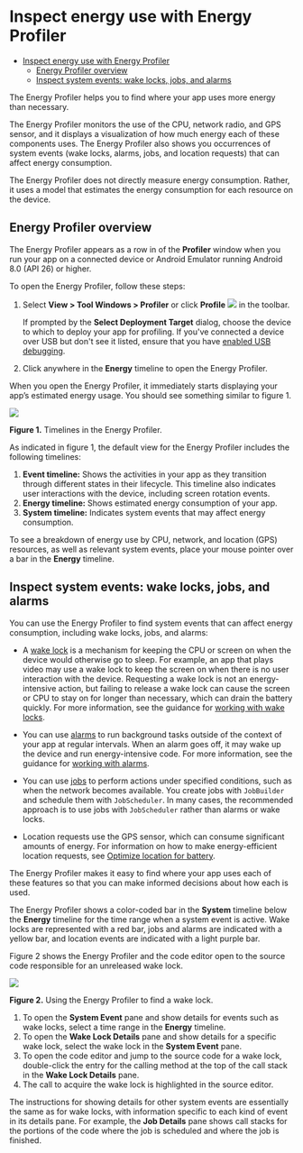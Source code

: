 # Inspect energy use with Energy Profiler

- [Inspect energy use with Energy Profiler](#inspect-energy-use-with-energy-profiler)
  - [Energy Profiler overview](#energy-profiler-overview)
  - [Inspect system events: wake locks, jobs, and alarms](#inspect-system-events-wake-locks-jobs-and-alarms)

The Energy Profiler helps you to find where your app uses more energy than necessary.

The Energy Profiler monitors the use of the CPU, network radio, and GPS sensor, and it displays a visualization of how much energy each of these components uses. The Energy Profiler also shows you occurrences of system events (wake locks, alarms, jobs, and location requests) that can affect energy consumption.

The Energy Profiler does not directly measure energy consumption. Rather, it uses a model that estimates the energy consumption for each resource on the device.

## Energy Profiler overview

The Energy Profiler appears as a row in of the **Profiler** window when you run your app on a connected device or Android Emulator running Android 8.0 (API 26) or higher.

To open the Energy Profiler, follow these steps:

1.  Select **View > Tool Windows > Profiler** or click **Profile** ![](https://developer.android.com/studio/images/buttons/toolbar-android-profiler.png) in the toolbar.

    If prompted by the **Select Deployment Target** dialog, choose the device to which to deploy your app for profiling. If you've connected a device over USB but don't see it listed, ensure that you have [enabled USB debugging](https://developer.android.com/studio/debug/dev-options#enable).

2.  Click anywhere in the **Energy** timeline to open the Energy Profiler.

When you open the Energy Profiler, it immediately starts displaying your app’s estimated energy usage. You should see something similar to figure 1.

![](https://developer.android.com/studio/images/profile/energy-profiler-L1_2x.png)

**Figure 1.** Timelines in the Energy Profiler.

As indicated in figure 1, the default view for the Energy Profiler includes the following timelines:

1.  **Event timeline:** Shows the activities in your app as they transition through different states in their lifecycle. This timeline also indicates user interactions with the device, including screen rotation events.
2.  **Energy timeline:** Shows estimated energy consumption of your app.
3.  **System timeline:** Indicates system events that may affect energy consumption.

To see a breakdown of energy use by CPU, network, and location (GPS) resources, as well as relevant system events, place your mouse pointer over a bar in the **Energy** timeline.

## Inspect system events: wake locks, jobs, and alarms

You can use the Energy Profiler to find system events that can affect energy consumption, including wake locks, jobs, and alarms:

*   A [wake lock](https://developer.android.com/training/scheduling/wakelock) is a mechanism for keeping the CPU or screen on when the device would otherwise go to sleep. For example, an app that plays video may use a wake lock to keep the screen on when there is no user interaction with the device. Requesting a wake lock is not an energy\-intensive action, but failing to release a wake lock can cause the screen or CPU to stay on for longer than necessary, which can drain the battery quickly. For more information, see the guidance for [working with wake locks](https://developer.android.com/topic/performance/vitals/wakelock).

*   You can use [alarms](https://developer.android.com/training/scheduling/alarms) to run background tasks outside of the context of your app at regular intervals. When an alarm goes off, it may wake up the device and run energy\-intensive code. For more information, see the guidance for [working with alarms](https://developer.android.com/topic/performance/vitals/wakeup).

*   You can use [jobs](https://developer.android.com/reference/android/app/job/JobScheduler) to perform actions under specified conditions, such as when the network becomes available. You create jobs with `JobBuilder` and schedule them with `JobScheduler`. In many cases, the recommended approach is to use jobs with `JobScheduler` rather than alarms or wake locks.

*   Location requests use the GPS sensor, which can consume significant amounts of energy. For information on how to make energy\-efficient location requests, see [Optimize location for battery](https://developer.android.com/guide/topics/location/battery).

The Energy Profiler makes it easy to find where your app uses each of these features so that you can make informed decisions about how each is used.

The Energy Profiler shows a color\-coded bar in the **System** timeline below the **Energy** timeline for the time range when a system event is active. Wake locks are represented with a red bar, jobs and alarms are indicated with a yellow bar, and location events are indicated with a light purple bar.

Figure 2 shows the Energy Profiler and the code editor open to the source code responsible for an unreleased wake lock.

![](https://developer.android.com/studio/images/profile/energy-profiler-L2_2x.png)

**Figure 2.** Using the Energy Profiler to find a wake lock.

1.  To open the **System Event** pane and show details for events such as wake locks, select a time range in the **Energy** timeline.
2.  To open the **Wake Lock Details** pane and show details for a specific wake lock, select the wake lock in the **System Event** pane.
3.  To open the code editor and jump to the source code for a wake lock, double\-click the entry for the calling method at the top of the call stack in the **Wake Lock Details** pane.
4.  The call to acquire the wake lock is highlighted in the source editor.

The instructions for showing details for other system events are essentially the same as for wake locks, with information specific to each kind of event in its details pane. For example, the **Job Details** pane shows call stacks for the portions of the code where the job is scheduled and where the job is finished.
